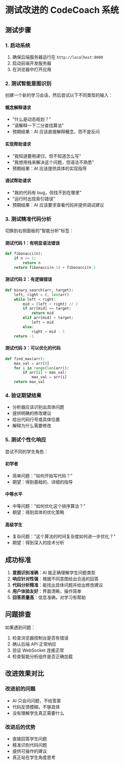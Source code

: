 # 测试改进的 CodeCoach 系统

## 测试步骤

### 1. 启动系统

1. 确保后端服务器运行在 `http://localhost:8000`
2. 启动前端开发服务器
3. 在浏览器中打开应用

### 2. 测试智能意图识别

创建一个新的学习会话，然后尝试以下不同类型的输入：

#### 概念解释请求

- "什么是动态规划？"
- "请解释一下二分查找算法"
- 预期结果：AI 应该直接解释概念，而不是反问

#### 实现帮助请求

- "我知道要用递归，但不知道怎么写"
- "我想用栈来解决这个问题，但语法不熟悉"
- 预期结果：AI 应该提供具体的实现指导

#### 调试帮助请求

- "我的代码有 bug，但找不到在哪里"
- "运行时出现索引错误"
- 预期结果：AI 应该要求查看代码并提供调试建议

### 3. 测试精准代码分析

切换到右侧面板的"智能分析"标签：

#### 测试代码 1：有明显语法错误

```python
def fibonacci(n):
    if n <= 1:
        return n
    return fibonacci(n-1) + fibonacci(n-2
```

#### 测试代码 2：有逻辑错误

```python
def binary_search(arr, target):
    left, right = 0, len(arr)
    while left < right:
        mid = (left + right) // 2
        if arr[mid] == target:
            return mid
        elif arr[mid] < target:
            left = mid
        else:
            right = mid - 1
    return -1
```

#### 测试代码 3：可以优化的代码

```python
def find_max(arr):
    max_val = arr[0]
    for i in range(len(arr)):
        if arr[i] > max_val:
            max_val = arr[i]
    return max_val
```

### 4. 验证期望结果

- 分析器应该识别出具体问题
- 提供明确的修改建议
- 给出代码行号或具体位置
- 解释为什么需要修改

### 5. 测试个性化响应

尝试不同的学生角色：

#### 初学者

- 简单问题："如何开始写代码？"
- 期望：得到基础的、详细的指导

#### 中等水平

- 中等问题："如何优化这个排序算法？"
- 期望：得到具体的优化策略

#### 高级学生

- 复杂问题："这个算法的时间复杂度如何进一步优化？"
- 期望：得到深入的技术分析

## 成功标准

1. **意图识别准确**：AI 能正确理解学生问题类型
2. **响应针对性强**：根据不同意图给出合适的回答
3. **代码分析精准**：能找出具体问题并给出修改建议
4. **用户体验友好**：界面清晰，操作简单
5. **回答质量高**：信息准确，对学习有帮助

## 问题排查

如果遇到问题：

1. 检查浏览器控制台是否有错误
2. 确认后端 API 正常响应
3. 验证 WebSocket 连接正常
4. 检查智能分析组件是否正确加载

## 改进效果对比

### 改进前的问题

- AI 只会问问题，不给答案
- 代码反馈模糊，不够具体
- 没有理解学生真正需要什么

### 改进后的优势

- 直接回答学生问题
- 精准识别代码问题
- 提供可操作的建议
- 真正站在学生角度思考
